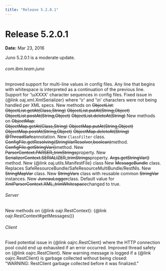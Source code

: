 ```yaml
---
title: "Release 5.2.0.1"
---
```


# Release 5.2.0.1

**Date:** Mar 23, 2016

Juno 5.2.0.1 is a moderate update.
###### com.ibm.team.juno
Improved support for multi-line values in config files.
Any line that begins with whitespace is interpreted as a continuation of the previous line.
Support for '\uXXXX' character sequences in config files.
Fixed issue in \{@link oaj.xml.XmlSerializer\} where '\r' and '\n' characters were not being handled per XML specs.
New methods on ~~ObjectList~~:  
~~ObjectList.getAt(Class,String)~~
~~ObjectList.putAt(String,Object)~~
~~ObjectList.postAt(String,Object)~~
~~ObjectList.deleteAt(String)~~
New methods on ~~ObjectMap~~:  
~~ObjectMap.getAt(Class,String)~~
~~ObjectMap.putAt(String,Object)~~
~~ObjectMap.postAt(String,Object)~~
~~ObjectMap.deleteAt(String)~~
~~@ThreadSafe~~annotation.
New `ClassFilter` class.
~~ConfigFile.getResolving(StringVarResolver,boolean)~~method.
~~ConfigFile.getStringVar()~~method.
New ~~ParserContext.PARSER_trimStrings~~property.
New ~~SerializerContext.SERIALIZER_trimStrings~~property.
~~Args.getStringVar()~~ method.
New \{@link oaj.utils.ManifestFile\} class
New ~~MessageBundle~~ class.  Replaces SafeResourceBundle/SafeResourceMultiBundle/RestNls.
New ~~StringMapVar~~ class.
New ~~StringVars~~ class with reusable common ~~StringVar~~ instances.
New ~~JuneauLogger~~class.
Default value for ~~XmlParserContext.XML_trimWhitespace~~changed to true.			
###### Server
New methods on \{@link oajr.RestContext\}:
\{@link oajr.RestContext#getMessages()\}
###### Client
Fixed potential issue in \{@link oajrc.RestClient\} where the HTTP connection pool could end up exhausted if an error occurred.
Improved thread safety on \{@link oajrc.RestClient\}.
New warning message is logged if a \{@link oajrc.RestClient\} is garbage collected without being closed:  
"WARNING:  RestClient garbage collected before it was finalized."